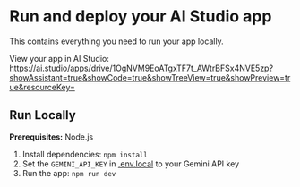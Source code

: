 # Run and deploy your AI Studio app

This contains everything you need to run your app locally.

View your app in AI Studio: https://ai.studio/apps/drive/1OgNVM9EoATgxTF7t_AWtrBFSx4NVE5zp?showAssistant=true&showCode=true&showTreeView=true&showPreview=true&resourceKey=

## Run Locally

**Prerequisites:**  Node.js


1. Install dependencies:
   `npm install`
2. Set the `GEMINI_API_KEY` in [.env.local](.env.local) to your Gemini API key
3. Run the app:
   `npm run dev`
